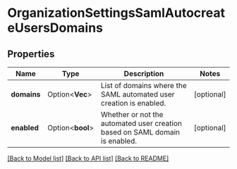 # OrganizationSettingsSamlAutocreateUsersDomains

## Properties

Name | Type | Description | Notes
------------ | ------------- | ------------- | -------------
**domains** | Option<**Vec<String>**> | List of domains where the SAML automated user creation is enabled. | [optional]
**enabled** | Option<**bool**> | Whether or not the automated user creation based on SAML domain is enabled. | [optional]

[[Back to Model list]](../README.md#documentation-for-models) [[Back to API list]](../README.md#documentation-for-api-endpoints) [[Back to README]](../README.md)


